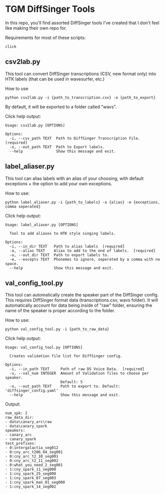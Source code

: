 # TGM DiffSinger Tools
In this repo, you'll find assorted DiffSinger tools I've created that I don't feel like making their own repo for.

Requirements for most of these scripts:

```click```

## csv2lab.py

This tool can convert DiffSinger transcriptions (CSV, new format only) into HTK labels (that can be used in wavesurfer, etc.)

How to use

```python csv2lab.py -i {path_to_transcription.csv} -o {path_to_export}```

By default, it will be exported to a folder called "wavs".

Click help output:
```
Usage: csv2lab.py [OPTIONS]

Options:
  -i, --csv_path TEXT  Path to DiffSinger Transcription File.  [required]
  -o, --out_path TEXT  Path to Export labels.
  --help               Show this message and exit.
```

## label_aliaser.py

This tool can alias labels with an alias of your choosing, with default exceptions + the option to add your own exceptions.

How to use:

```python label_aliaser.py -i {path_to_labels} -a {alias} -e {exceptions, comma seperated}```

Click help output:

```
Usage: label_aliaser.py [OPTIONS]

  Tool to add aliases to HTK style singing labels.

Options:
  -i, --in_dir TEXT   Path to alias labels  [required]
  -a, --alias TEXT    Alias to add to the end of labels.  [required]
  -o, --out_dir TEXT  Path to export labels to.
  -e, --excepts TEXT  Phonemes to ignore, seperated by a comma with no space.
  --help              Show this message and exit.
```

## val_config_tool.py

This tool can automatically create the speaker part of the DiffSinger config. This requires DiffSinger format data (transcriptions.csv, wavs folder). It will automatically account for data being inside of "raw" folder, ensuring the name of the speaker is proper according to the folder.

How to use:

```python val_config_tool.py -i {path_to_raw_data}```

Click help output:
```
Usage: val_config_tool.py [OPTIONS]

  Creates validation file list for DiffSinger config.

Options:
  -i, --in_path TEXT     Path of raw DS Voice Data.  [required]
  -v, --val_num INTEGER  Amount of Validation files to choose per speaker.
                         Default: 5
  -o, --out_path TEXT    Path to export to. Default: 'diffsinger_config.yaml'
  --help                 Show this message and exit.
```

Output:
```
num_spk: 2
raw_data_dir:
- data\canary_arc\raw
- data\canary_spark
speakers:
- canary_arc
- canary_spark
test_prefixes:
- 0:intergalactia_seg012
- 0:cny_arc_t206_04_seg001
- 0:cny_arc_t2_10_seg001
- 0:cny_arc_t2_11_seg002
- 0:what_you_need_2_seg001
- 1:cny_spark_11_seg000
- 1:cny_spark_25_seg000
- 1:cny_spark_07_seg003
- 1:cny_spark_man_01_seg000
- 1:cny_spark_14_seg002
```
